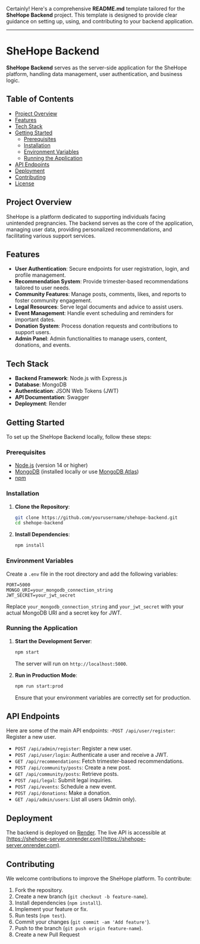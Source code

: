 Certainly! Here's a comprehensive **README.md** template tailored for the **SheHope Backend** project. This template is designed to provide clear guidance on setting up, using, and contributing to your backend application.

---

# SheHope Backend

**SheHope Backend** serves as the server-side application for the SheHope platform, handling data management, user authentication, and business logic.

## Table of Contents

- [Project Overview](#project-overview)
- [Features](#features)
- [Tech Stack](#tech-stack)
- [Getting Started](#getting-started)
  - [Prerequisites](#prerequisites)
  - [Installation](#installation)
  - [Environment Variables](#environment-variables)
  - [Running the Application](#running-the-application)
- [API Endpoints](#api-endpoints)
- [Deployment](#deployment)
- [Contributing](#contributing)
- [License](#license)

## Project Overview

SheHope is a platform dedicated to supporting individuals facing unintended pregnancies. The backend serves as the core of the application, managing user data, providing personalized recommendations, and facilitating various support services.

## Features

- **User Authentication**: Secure endpoints for user registration, login, and profile management.
- **Recommendation System**: Provide trimester-based recommendations tailored to user needs.
- **Community Features**: Manage posts, comments, likes, and reports to foster community engagement.
- **Legal Resources**: Serve legal documents and advice to assist users.
- **Event Management**: Handle event scheduling and reminders for important dates.
- **Donation System**: Process donation requests and contributions to support users.
- **Admin Panel**: Admin functionalities to manage users, content, donations, and events.

## Tech Stack

- **Backend Framework**: Node.js with Express.js
- **Database**: MongoDB
- **Authentication**: JSON Web Tokens (JWT)
- **API Documentation**: Swagger
- **Deployment**: Render

## Getting Started

To set up the SheHope Backend locally, follow these steps:

### Prerequisites

- [Node.js](https://nodejs.org/) (version 14 or higher)
- [MongoDB](https://www.mongodb.com/try/download/community) (installed locally or use [MongoDB Atlas](https://www.mongodb.com/cloud/atlas))
- [npm](https://www.npmjs.com/)

### Installation

1. **Clone the Repository**:

   ```bash
   git clone https://github.com/yourusername/shehope-backend.git
   cd shehope-backend
   ```

2. **Install Dependencies**:

   ```bash
   npm install
   ```

### Environment Variables

Create a `.env` file in the root directory and add the following variables:

```
PORT=5000
MONGO_URI=your_mongodb_connection_string
JWT_SECRET=your_jwt_secret
```

Replace `your_mongodb_connection_string` and `your_jwt_secret` with your actual MongoDB URI and a secret key for JWT.

### Running the Application

1. **Start the Development Server**:

   ```bash
   npm start
   ```

   The server will run on `http://localhost:5000`.

2. **Run in Production Mode**:

   ```bash
   npm run start:prod
   ```

   Ensure that your environment variables are correctly set for production.

## API Endpoints

Here are some of the main API endpoints:
-`POST /api/user/register`: Register a new user.
- `POST /api/admin/register`: Register a new user.
- `POST /api/user/login`: Authenticate a user and receive a JWT.
- `GET /api/recommendations`: Fetch trimester-based recommendations.
- `POST /api/community/posts`: Create a new post.
- `GET /api/community/posts`: Retrieve posts.
- `POST /api/legal`: Submit legal inquiries.
- `POST /api/events`: Schedule a new event.
- `POST /api/donations`: Make a donation.
- `GET /api/admin/users`: List all users (Admin only).



## Deployment

The backend is deployed on [Render](https://render.com/). The live API is accessible at [https://shehope-server.onrender.com](https://shehope-server.onrender.com).

## Contributing

We welcome contributions to improve the SheHope platform. To contribute:

1. Fork the repository.
2. Create a new branch (`git checkout -b feature-name`).
3. Install dependencies (`npm install`).
4. Implement your feature or fix.
5. Run tests (`npm test`).
6. Commit your changes (`git commit -am 'Add feature'`).
7. Push to the branch (`git push origin feature-name`).
8. Create a new Pull Request
